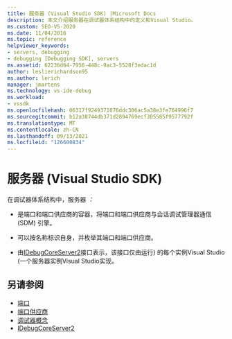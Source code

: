 ```yaml
---
title: 服务器 (Visual Studio SDK) |Microsoft Docs
description: 本文介绍服务器在调试器体系结构中的定义和Visual Studio。
ms.custom: SEO-VS-2020
ms.date: 11/04/2016
ms.topic: reference
helpviewer_keywords:
- servers, debugging
- debugging [Debugging SDK], servers
ms.assetid: 62236d64-7956-448c-9ac3-5528f3edac1d
author: leslierichardson95
ms.author: lerich
manager: jmartens
ms.technology: vs-ide-debug
ms.workload:
- vssdk
ms.openlocfilehash: 06317f9249371076ddc306ac5a38e3fe764996f7
ms.sourcegitcommit: b12a38744db371d2894769ecf305585f9577792f
ms.translationtype: MT
ms.contentlocale: zh-CN
ms.lasthandoff: 09/13/2021
ms.locfileid: "126600834"
---
```

# <a name="servers-visual-studio-sdk"></a>服务器 (Visual Studio SDK)
在调试器体系结构中，服务器 *：*

- 是端口和端口供应商的容器，将端口和端口供应商与会话调试管理器通信 (SDM) 引擎。

- 可以按名称标识自身，并枚举其端口和端口供应商。

- 由[IDebugCoreServer2](../../extensibility/debugger/reference/idebugcoreserver2.md)接口表示，该接口仅由运行) 的每个实例Visual Studio (一个服务器实例Visual Studio实现。

## <a name="see-also"></a>另请参阅
- [端口](../../extensibility/debugger/ports.md)
- [端口供应商](../../extensibility/debugger/port-suppliers.md)
- [调试器概念](../../extensibility/debugger/debugger-concepts.md)
- [IDebugCoreServer2](../../extensibility/debugger/reference/idebugcoreserver2.md)
